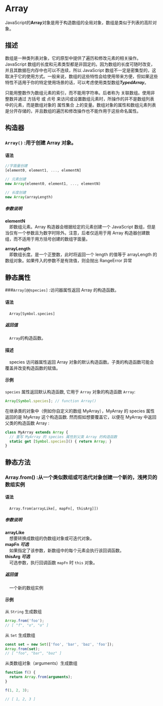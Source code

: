 # **Array**
JavaScript的**Array**对象是用于构造数组的全局对象，数组是类似于列表的高阶对象。
<br>
## 描述
数组是一种类列表对象，它的原型中提供了遍历和修改元素的相关操作。JavaScript 数组的长度和元素类型都是非固定的。因为数组的长度可随时改变，并且其数据在内存中也可以不连续，所以 JavaScript 数组不一定是密集型的，这取决于它的使用方式。一般来说，数组的这些特性会给使用带来方便，但如果这些特性不适用于你的特定使用场景的话，可以考虑使用类型数组***TypedArray***。       
     
只能用整数作为数组元素的索引，而不能用字符串。后者称为 关联数组。使用非整数并通过 方括号 或 点号 来访问或设置数组元素时，所操作的并不是数组列表中的元素，而是数组对象的 属性集合 上的变量。数组对象的属性和数组元素列表是分开存储的，并且数组的遍历和修改操作也不能作用于这些命名属性。

## 构造器
### `Array()` :用于创建 Array 对象。
#### 语法
```JavaScript
//字面量创建
[element0, element1, ..., elementN]

// 元素创建
new Array(element0, element1, ..., elementN)

// 长度创建
new Array(arrayLength)
```
##### 参数说明    
**elementN**     
&#8195;即数组元素。Array 构造器会根据给定的元素创建一个 JavaScript 数组，但是当仅有一个参数且为数字时除外。注意，后者仅适用于用 Array 构造器创建数组，而不适用于用方括号创建的数组字面量。       

**arrayLength**     
&#8195;即数组长度。是一个正整数，此时将返回一个 length 的值等于 arrayLength 的数组对象。如果传入的参数不是有效值，则会抛出 RangeError 异常

## 静态属性    
###`Array[@@species]` :访问器属性返回 Array 的构造函数。    
#### 语法    
&#8195;`Array[Symbol.species]`
##### 返回值   
&#8195;`Array`的构造函数。
#### 描述   
&#8195;species 访问器属性返回 Array 对象的默认构造函数。子类的构造函数可能会覆盖并改变构造函数的赋值。
#### 示例    
`species` 属性返回默认构造函数, 它用于 `Array` 对象的构造函数 `Array`:    
```JavaScript 
Array[Symbol.species]; // function Array()
```
在继承类的对象中（例如你自定义的数组 MyArray），MyArray 的 species 属性返回的是 MyArray 这个构造函数. 然而假如想要覆盖它，以便在 MyArray 中返回父类的构造函数 Array :
```JavaScript
class MyArray extends Array {
  // 重写 MyArray 的 species 属性到父类 Array 的构造函数
  static get [Symbol.species]() { return Array; }
}
```

## 静态方法    
### **Array.from()** :从一个类似数组或可迭代对象创建一个新的，浅拷贝的数组实例   
#### 语法   
&#8195;`Array.from(arrayLike[, mapFn[, thisArg]])`     
##### 参数说明   
**arrayLike**      
&#8195;想要转换成数组的伪数组对象或可迭代对象。     
**mapFn** ***可选***   
&#8195;如果指定了该参数，新数组中的每个元素会执行该回调函数。    
**thisArg** ***可选***   
&#8195;可选参数，执行回调函数 `mapFn` 时 `this` 对象。     
##### 返回值     
&#8195;一个新的数组实例       
#### 示例    
从 `String` 生成数组     
```` JavaScript
Array.from('foo');
// [ "f", "o", "o" ]
````    
从 `Set` 生成数组    
```` JavaScript
const set = new Set(['foo', 'bar', 'baz', 'foo']);
Array.from(set);
// [ "foo", "bar", "baz" ]
````      
从类数组对象（arguments）生成数组     
```` JavaScript
function f() {
  return Array.from(arguments);
}   

f(1, 2, 3);   

// [ 1, 2, 3 ]   
```` 
     
